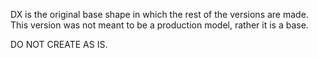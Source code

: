 DX is the original base shape in which the rest of the versions are made. This version was not meant to be a production model, rather it is a base.

DO NOT CREATE AS IS.
